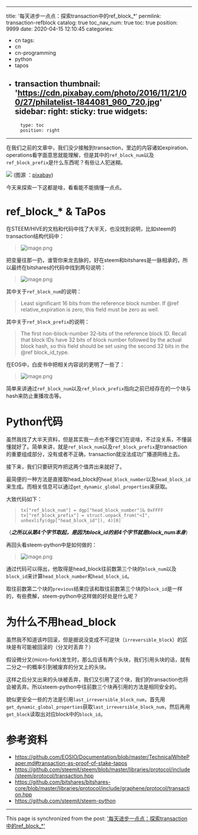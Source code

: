
---
title: '每天进步一点点：探索transaction中的ref_block_*'
permlink: transaction-refblock
catalog: true
toc_nav_num: true
toc: true
position: 9999
date: 2020-04-15 12:10:45
categories:
- cn
tags:
- cn
- cn-programming
- python
- tapos
- transaction
thumbnail: 'https://cdn.pixabay.com/photo/2016/11/21/00/27/philatelist-1844081_960_720.jpg'
sidebar:
    right:
        sticky: true
widgets:
    -
        type: toc
        position: right
---


在我们之前的文章中，我们没少接触到transaction，里边的内容诸如expiration、operations看字面意思就能理解，但是其中的`ref_block_num`以及`ref_block_prefix`是什么东西呢？有些让人犯迷糊。

![](https://cdn.pixabay.com/photo/2016/11/21/00/27/philatelist-1844081_960_720.jpg)
(图源 ：[pixabay](https://pixabay.com/))

今天来探索一下这都是啥，看看能不能搞懂一点点。

# ref_block_*  & TaPos

在STEEM/HIVE的文档和代码中找了大半天，也没找到说明，比如steem的transaction结构代码中：
>![image.png](https://images.hive.blog/DQmWnLViiCuqjw4LvgVb3kS2jGYvSLGWiafsKXzT8J3zT7E/image.png)

把变量往那一扔，谁管你来龙去脉的，好在steem和bitshares是一脉相承的，所以最终在bitshares的代码中找到两句说明：
>![image.png](https://images.hive.blog/DQmdzGq3FKYKLB2AcZac45poxpLdBERjXx25aQF6heJS6Qg/image.png)

其中关于`ref_block_num`的说明：
>Least significant 16 bits from the reference block number. If @ref relative_expiration is zero, this field must be zero as well.

其中关于`ref_block_prefix`的说明：
>The first non-block-number 32-bits of the reference block ID. Recall that block IDs have 32 bits of block number followed by the actual block hash, so this field should be set using the second 32 bits in the @ref block_id_type.

在EOS中，白皮书中把相关内容说的更明了一些了：
>![image.png](https://images.hive.blog/DQmVNxrNVg3ZJgKneyKzSM85VFk7aKPdtUYZGoqpzbSQitc/image.png)

简单来讲通过`ref_block_num`以及`ref_block_prefix`指向之前已经存在的一个块与hash来防止重播攻击等。

# Python代码

虽然我找了大半天资料，但是其实我一点也不懂它们在说啥，不过没关系，不懂装懂就好了。简单来讲，就是`ref_block_num`以及`ref_block_prefix`是transaction的重要组成部分，没有或者不正确，transaction就没法成功广播道网络上去。

接下来，我们只要研究咋把这两个值弄出来就好了。

最简便的一种方法是直接取head_block的`head_block_number`以及`head_block_id`来生成。而相关信息可以通过`get_dynamic_global_properties`来获取。

大致代码如下：
>`tx["ref_block_num"] = dgp["head_block_number"]& 0xFFFF`
>`tx["ref_block_prefix"] = struct.unpack_from("<I", unhexlify(dgp["head_block_id"]), 4)[0]`

（***之所以从第4个字节取起，是因为block_id的前4个字节就是block_num本身***）

再回头看steem-python中是如何做的：
>![image.png](https://images.hive.blog/DQmfA7XazP8YuPsWd5uL6MCM3vpg3N2LXgQTrdGkx8HCiNN/image.png)

通过代码可以得出，他取得是head_block往前数第三个块的`block_num`以及`block_id`来计算`head_block_number`和`head_block_id`。

取往前数第二个块的`previous`结果应该和取往前数第三个块的`block_id`是一样的，有些费解，steem-python中这样做的好处是什么呢？

# 为什么不用head_block

虽然我不知道该咋回滚，但是据说没变成不可逆块（`irreversible_block`）的区块是有可能被回滚的（分叉时丢弃？）

假设微分叉(micro-fork)发生时，那么应该有两个头块，我们引用头块的话，就有二分之一的概率引到被废弃的分叉上的头块。

这样之后分叉出来的头块被丢弃，我们又引用了这个块，我们的transaction也将会被丢弃。所以steem-python中往前数三个块再引用的方法是相同安全的。

貌似更安全一些的方法是引用`last_irreversible_block_num`，首先用`get_dynamic_global_properties`获取`last_irreversible_block_num`，然后再用`get_block`读取出对应block中的`block_id`。


# 参考资料

* https://github.com/EOSIO/Documentation/blob/master/TechnicalWhitePaper.md#transaction-as-proof-of-stake-tapos
* https://github.com/steemit/steem/blob/master/libraries/protocol/include/steem/protocol/transaction.hpp
* https://github.com/bitshares/bitshares-core/blob/master/libraries/protocol/include/graphene/protocol/transaction.hpp
* https://github.com/steemit/steem-python

- - -

This page is synchronized from the post: ['每天进步一点点：探索transaction中的ref_block_*'](https://steemit.com/@oflyhigh/transaction-refblock)

